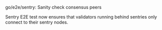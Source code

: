 go/e2e/sentry: Sanity check consensus peers

Sentry E2E test now ensures that validators running behind sentries only
connect to their sentry nodes.
